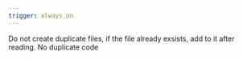 ```yaml
---
trigger: always_on
---
```


Do not create duplicate files, if the file already exsists, add to it after reading. No duplicate code
